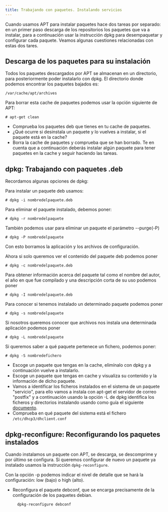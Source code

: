 ```yaml
---
title: Trabajando con paquetes. Instalando servicios
---
```


Cuando usamos APT para instalar paquetes hace dos tareas por separado: en un primer paso descarga de los repositorios los paquetes que va a instalar, para a continuación usar la instrucción dpkg para desempaquetar y configurar cada paquete. Veamos algunas cuestiones relacionadas con estas dos tares.  
  
## Descarga de los paquetes para su instalación
 
Todos los paquetes descargados por APT se almacenan en un directorio, para posteriormente poder instalarlo con dpkg. El directorio donde podemos encontrar los paquetes bajados es:  
  
    /var/cache/apt/archives
 
Para borrar esta cache de paquetes podemos usar la opción siguiente de APT:  
  
    # apt-get clean

* Comprueba los paquetes deb que tienes en tu cache de paquetes.  
* ¿Qué ocurre si desinstala un paquete y lo vuelves a instalar, si el paquete está en la cache?  
* Borra la cache de paquetes y comprueba que se han borrado. Te en cuenta que a continuación deberás instalar algún paquete para tener paquetes en la cache y seguir haciendo las tareas.  

## dpkg: Trabajando con paquetes .deb


Recordamos algunas opciones de dpkg:  
  
Para instalar un paquete deb usamos:  

    # dpkg -i nombredelpaquete.deb

Para eliminar el paquete instalado, debemos poner:  

    # dpkg -r nombredelpaquete

También podemos usar para eliminar un paquete el parámetro --purge(-P)  

    # dpkg -P nombredelpaquete

Con esto borramos la aplicación y los archivos de configuración.  
  
Ahora si solo queremos ver el contenido del paquete deb podemos poner  

    # dpkg -c nombredelpaquete.deb

Para obtener información acerca del paquete tal como el nombre del autor, el año en que fue compilado y una descripción corta de su uso podemos poner  

    # dpkg -I nombredelpaquete.deb


Para conocer si tenemos instalado un determinado paquete podemos poner  

    # dpkg -s nombredelpaquete

Si nosotros queremos conocer que archivos nos instala una determinada aplicación podemos poner  

    # dpkg -L nombredelpaquete 

Si queremos saber a qué paquete pertenece un fichero, podemos poner:  

    # dpkg -S nombredefichero

* Escoge un paquete que tengas en la cache, elimínalo con dpkg y a continuación vuelve a instalarlo.  
* Escoge un paquete que tengas en cache y visualiza su contenido y la información de dicho paquete.  
* Vamos a identificar los ficheros instalados en el sistema de un paquete "servicio", para ello vamos a instala con apt-get el servidor de correo "postfix" y a continuación usando la opción -L de dpkg identifica los ficheros y directorios instalando usando como guía el siguiente [documento]().  
* Comprueba en qué paquete del sistema está el fichero `/etc/dhcp3/dhclient.conf`  
  
## dpkg-reconfigure: Reconfigurando los paquetes instalados
  
Cuando instalamos un paquete con APT, se descarga, se descomprime y por último se configura. Si queremos configurar de nuevo un paquete ya instalado usamos la instrucción `dpkg-reconfigure`.  
  
Con la opción -p podemos indicar el nivel de detalle que se hará la configuración: low (bajo) o high (alto).  
  
* Reconfigura el paquete debconf, que se encarga precisamente de la configuración de los paquetes debian.  

        dpkg-reconfigure debconf  